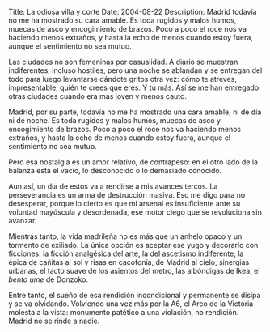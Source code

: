 Title: La odiosa villa y corte
Date: 2004-08-22
Description: Madrid todavía no me ha mostrado su cara amable. Es toda rugidos y malos humos, muecas de asco y encogimiento de brazos. Poco a poco el roce nos va haciendo menos extraños, y hasta la echo de menos cuando estoy fuera, aunque el sentimiento no sea mutuo.

Las ciudades no son femeninas por casualidad. A diario se muestran indiferentes, incluso hostiles, pero una noche se ablandan y se entregan del todo para luego levantarse dándote gritos otra vez: cómo te atreves, impresentable, quién te crees que eres. Y tú más. Así se me han entregado otras ciudades cuando era más joven y menos cauto.

Madrid, por su parte, todavía no me ha mostrado una cara amable, ni de día ni de noche. Es toda rugidos y malos humos, muecas de asco y encogimiento de brazos. Poco a poco el roce nos va haciendo menos extraños, y hasta la echo de menos cuando estoy fuera, aunque el sentimiento no sea mutuo. 

Pero esa nostalgia es un amor relativo, de contrapeso: en el otro lado de la balanza está el vacío, lo desconocido o lo demasiado conocido.

Aun así, un día de estos va a rendirse a mis avances tercos. La perseverancia es un arma de destrucción masiva. Eso me digo para no desesperar, porque lo cierto es que mi arsenal es insuficiente ante su voluntad mayúscula y desordenada, ese motor ciego que se revoluciona sin avanzar. 

Mientras tanto, la vida madrileña no es más que un anhelo opaco y un tormento de exiliado. La única opción es aceptar ese yugo y decorarlo con ficciones: la ficción analgésica del arte, la del ascetismo indiferente, la épica de cañitas al sol y risas en cacofonía, de Madrid al cielo, sinergias urbanas, el tacto suave de los asientos del metro, las albóndigas de Ikea, el *bento ume* de Donzoko.

Entre tanto, el sueño de esa rendición incondicional y permanente se disipa y se va olvidando. Volviendo una vez más por la A6, el Arco de la Victoria molesta a la vista: monumento patético a una violación, no rendición. Madrid no se rinde a nadie.
